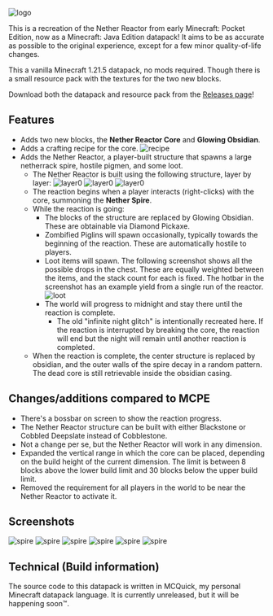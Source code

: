 ![logo](preview/logo.png "The Nether Reactor")

This is a recreation of the Nether Reactor from early Minecraft: Pocket Edition, now as a Minecraft: Java Edition datapack! It aims to be as accurate as possible to the original experience, except for a few minor quality-of-life changes.

This a vanilla Minecraft 1.21.5 datapack, no mods required. Though there is a small resource pack with the textures for the two new blocks.

Download both the datapack and resource pack from the [Releases page](https://github.com/DieGo367/NetherReactor/releases)!

## Features
- Adds two new blocks, the **Nether Reactor Core** and **Glowing Obsidian**.
- Adds a crafting recipe for the core.
![recipe](preview/screenshots/recipe.png "Recipe: 3 diamonds down the middle, 6 iron ingots in the remaining slots = Nether Reactor Core")
- Adds the Nether Reactor, a player-built structure that spawns a large netherrack spire, hostile pigmen, and some loot.
  - The Nether Reactor is built using the following structure, layer by layer:
  ![layer0](preview/screenshots/pattern_0.png "Layer 1: A plus-shape of cobblestone, with 4 gold blocks filling in the corners")
  ![layer0](preview/screenshots/pattern_1.png "Layer 2: The Nether Reactor Core in the center, with cobblestone above the 4 gold blocks below")
  ![layer0](preview/screenshots/pattern_2.png "Layer 3: Another cobblestone plus-shape")
  - The reaction begins when a player interacts (right-clicks) with the core, summoning the **Nether Spire**.
  - While the reaction is going:
    - The blocks of the structure are replaced by Glowing Obsidian. These are obtainable via Diamond Pickaxe.
	- Zombified Piglins will spawn occasionally, typically towards the beginning of the reaction. These are automatically hostile to players.
	- Loot items will spawn. The following screenshot shows all the possible drops in the chest. These are equally weighted between the items, and the stack count for each is fixed. The hotbar in the screenshot has an example yield from a single run of the reactor.
	![loot](preview/screenshots/loot.png "Loot items: 4x Nether Quartz, 3x Glowstone Dust, Red Mushroom, Brown Mushroom, Cactus, Sugar Cane, Pumpkin Seeds, Melon Seeds. Example yield: 52 quartz, 63 glowstone, 12 brown mushrooms, 13 red mushrooms, 15 cacti, 17 sugar cane, 22 pumpkin seeds, 15 melon seeds.")
	- The world will progress to midnight and stay there until the reaction is complete.
	  - The old "infinite night glitch" is intentionally recreated here. If the reaction is interrupted by breaking the core, the reaction will end but the night will remain until another reaction is completed.
  - When the reaction is complete, the center structure is replaced by obsidian, and the outer walls of the spire decay in a random pattern. The dead core is still retrievable inside the obsidian casing.

## Changes/additions compared to MCPE
- There's a bossbar on screen to show the reaction progress.
- The Nether Reactor structure can be built with either Blackstone or Cobbled Deepslate instead of Cobblestone.
- Not a change per se, but the Nether Reactor will work in any dimension.
- Expanded the vertical range in which the core can be placed, depending on the build height of the current dimension. The limit is between 8 blocks above the lower build limit and 30 blocks below the upper build limit.
- Removed the requirement for all players in the world to be near the Nether Reactor to activate it.

## Screenshots
![spire](preview/screenshots/spire.png "The Nether Spire")
![spire](preview/screenshots/active_0.png "Activation of the core.")
![spire](preview/screenshots/active_1.png "View of the reaction in progress.")
![spire](preview/screenshots/active_2.png "Still in progress, with a lot more loot on the ground.")
![spire](preview/screenshots/dead.png "The aftermath of the reaction. The center is a block of obsidian, and there is holes in the walls.")
![spire](preview/screenshots/spire_night.png "The Nether Spire at night.")

## Technical (Build information)
The source code to this datapack is written in MCQuick, my personal Minecraft datapack language. It is currently unreleased, but it will be happening soon™.

